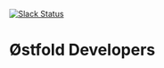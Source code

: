 [![Slack Status](http://slack.ostfolddevelopers.no/badge.svg)](http://slack.ostfolddevelopers.no)

# Østfold Developers 
